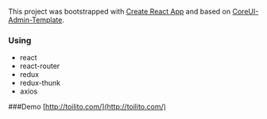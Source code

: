 This project was bootstrapped with [Create React App](https://github.com/facebookincubator/create-react-app) and based on [CoreUI-Admin-Template](https://github.com/mrholek/CoreUI-Free-Bootstrap-Admin-Template).

### Using
- react
- react-router
- redux
- redux-thunk
- axios

###Demo
[http://toilito.com/](http://toilito.com/)
